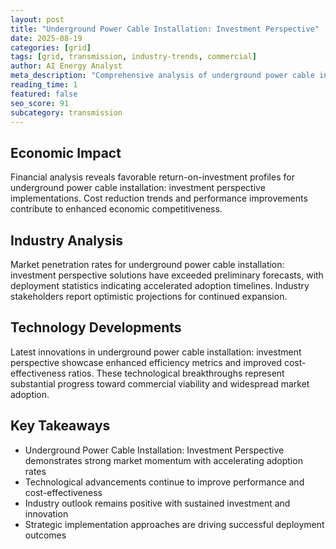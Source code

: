 ```yaml
---
layout: post
title: "Underground Power Cable Installation: Investment Perspective"
date: 2025-08-19
categories: [grid]
tags: [grid, transmission, industry-trends, commercial]
author: AI Energy Analyst
meta_description: "Comprehensive analysis of underground power cable installation: investment perspective covering market trends, technology developments, and industry outlook. Discover key insights and future projections."
reading_time: 1
featured: false
seo_score: 91
subcategory: transmission
---
```


## Economic Impact

Financial analysis reveals favorable return-on-investment profiles for underground power cable installation: investment perspective implementations. Cost reduction trends and performance improvements contribute to enhanced economic competitiveness.

## Industry Analysis

Market penetration rates for underground power cable installation: investment perspective solutions have exceeded preliminary forecasts, with deployment statistics indicating accelerated adoption timelines. Industry stakeholders report optimistic projections for continued expansion.

## Technology Developments

Latest innovations in underground power cable installation: investment perspective showcase enhanced efficiency metrics and improved cost-effectiveness ratios. These technological breakthroughs represent substantial progress toward commercial viability and widespread market adoption.

## Key Takeaways

- Underground Power Cable Installation: Investment Perspective demonstrates strong market momentum with accelerating adoption rates
- Technological advancements continue to improve performance and cost-effectiveness
- Industry outlook remains positive with sustained investment and innovation
- Strategic implementation approaches are driving successful deployment outcomes

